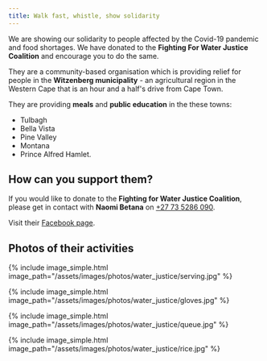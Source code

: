 ```yaml
---
title: Walk fast, whistle, show solidarity
---
```


We are showing our solidarity to people affected by the Covid-19 pandemic and food shortages. We have donated to the **Fighting For Water Justice Coalition** and encourage you to do the same.

They are a community-based organisation which is providing relief for people in the **Witzenberg municipality** - an agricultural region in the Western Cape that is an hour and a half's drive from Cape Town.

They are providing **meals** and **public education** in the these towns:

- Tulbagh
- Bella Vista
- Pine Valley
- Montana
- Prince Alfred Hamlet.


## How can you support them?

If you would like to donate to the **Fighting for Water Justice Coalition**, please get in contact with **Naomi Betana** on [+27 73 5286 090](tel:+27735286090).

Visit their [Facebook page](https://facebook.com/Fighting-For-Water-Justice-Coalition-105280544244995/).


## Photos of their activities


{% include image_simple.html
    image_path="/assets/images/photos/water_justice/serving.jpg"
%}

{% include image_simple.html
    image_path="/assets/images/photos/water_justice/gloves.jpg"
%}

{% include image_simple.html
    image_path="/assets/images/photos/water_justice/queue.jpg"
%}

{% include image_simple.html
    image_path="/assets/images/photos/water_justice/rice.jpg"
%}
